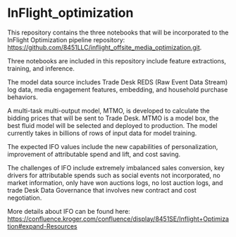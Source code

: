 # InFlight_optimization

This repository contains the three notebooks that will be incorporated to the InFlight Optimization pipeline repository: https://github.com/8451LLC/inflight_offsite_media_optimization.git.

Three notebooks are included in this repository include feature extractions, training, and inference. 

The model data source includes Trade Desk REDS (Raw Event Data Stream) log data, media engagement features, embedding, and household purchase behaviors. 

A multi-task multi-output model, MTMO, is developed to calculate the bidding prices that will be sent to Trade Desk. MTMO is a model box, the best fluid model will be selected and deployed to production. The model currently takes in billions of rows of input data for model training. 

The expected IFO values include the new capabilities of personalization, improvement of attributable spend and lift, and cost saving. 

The challenges of IFO include extremely imbalanced sales conversion, key drivers for attributable spends such as social events not incorporated, no market information, only have won auctions logs, no lost auction logs, and trade Desk Data Governance that involves new contract and cost negotiation.

More details about IFO can be found here: 
https://confluence.kroger.com/confluence/display/8451SE/Inflight+Optimization#expand-Resources
